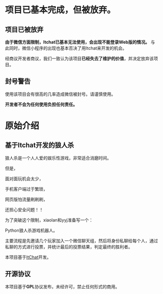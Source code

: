 # 项目已基本完成，但被放弃。

## 项目已被放弃

**由于微信方面限制，Itchat已基本无法使用，会出现不能登录Web版的情况。** 与此同时，微信小程序的出现也基本否决了用Itchat来开发的机会。

经商议开发者商议，我们一致认为该项目**已经失去了维护的价值**，并决定放弃该项目。

## 封号警告

使用该项目会有很高的几率造成微信被封号。请谨慎使用。

**开发者不会为任何使用负担任何责任。**

# 原始介绍

## 基于Itchat开发的狼人杀
狼人杀是一个人人爱的娱乐性游戏，非常适合消磨时间。

但是，

面对面玩机会太少，

手机客户端过于繁琐，

网页版怕流量刷刷刷，

还担心安全问题！！

为了突破这个限制，xiaolan和yyj准备写一个：

Python狼人杀游戏机器人。

主要流程是先邀请几个玩家加入一个微信聊天组，然后将身份私聊给每个人，通过私聊的方式进行投票，并统计最后的投票结果，判定最终的胜利者。

本项目基于[ItChat](https://github.com/littlecodersh/ItChat)开发。

## 开源协议
本项目基于**GPL**协议发布，未经许可，禁止任何形式的商用。
